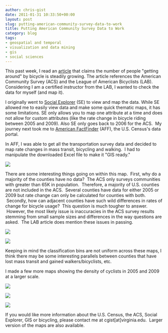 ```yaml
---
author: chris-gist
date: 2011-01-31 10:33:50+00:00
layout: post
slug: putting-american-community-survey-data-to-work
title: Putting American Community Survey Data to Work
category: blog
tags:
- geospatial and temporal
- visualization and data mining
- gis
- social sciences
---
```


This past week, I read an [article](http://www.wired.com/autopia/2010/10/more-people-biking-to-work/) that claims the number of people "getting around" by bicycle is steadily growing. The article references the American Community Survey (ACS) and the League of American Bicyclists (LAB). Considering I am a certified instructor from the LAB, I wanted to check the data for myself (and map it). <!-- more -->

I originally went to [Social Explorer](http://www.socialexplorer.com) (SE) to view and map the data. While SE allowed me to easily view data and make some quick thematic maps, it has some limitations. SE only allows you to map one attribute at a time and does not allow for custom attributes (like the rate change in bicycle riding between 2005 and 2009). Also SE only goes back to 2006 for the ACS.  My journey next took me to [American FactFinder](http://factfinder.census.gov) (AFF), the U.S. Census's data portal.

In AFF, I was able to get all the transportation survey data and decided to map rate changes in mass transit, bicycling and walking.  I had to manipulate the downloaded Excel file to make it "GIS ready."


![](http://static.scholarslab.org/wp-content/uploads/2010/10/fullMap150.png)




There are some interesting things going on within this map.  First, why do a majority of the counties have no data?  The ACS only surveys communities with greater than 65K in population.  Therefore, a majority of U.S. counties are not included in the ACS.  Several counties have data for either 2005 or 2009 but rate change can only be calculated for counties with both.  Secondly, how can adjacent counties have such wild differences in rates of change for bicycle usage?  This question is much tougher to answer.  However, the most likely issue is inaccuracies in the ACS survey results stemming from small sample sizes and differences in the way questions are asked.  The LAB article does mention these issues in passing.




[![](http://static.scholarslab.org/wp-content/uploads/2010/10/fullMapMass150.png)](http://www.scholarslab.org/geospatial-and-temporal/putting-american-community-survey-data-to-work/attachment/fullmapmass150/)




[![](http://static.scholarslab.org/wp-content/uploads/2010/10/fullMapWalk150.png)](http://www.scholarslab.org/geospatial-and-temporal/putting-american-community-survey-data-to-work/attachment/fullmapwalk150/)




Keeping in mind the classification bins are not uniform across these maps, I think there may be some interesting parallels between counties that have lost mass transit and gained walkers/bicyclists, etc.




I made a few more maps showing the density of cyclists in 2005 and 2009 at a larger scale.




[![](http://static.scholarslab.org/wp-content/uploads/2010/10/bikeVA.png)](http://www.scholarslab.org/geospatial-and-temporal/putting-american-community-survey-data-to-work/attachment/bikeva/)




[![](http://static.scholarslab.org/wp-content/uploads/2010/10/bikeNEcoor.png)](http://www.scholarslab.org/?attachment_id=)




[![](http://static.scholarslab.org/wp-content/uploads/2010/10/bikeCO.png)](http://www.scholarslab.org/geospatial-and-temporal/putting-american-community-survey-data-to-work/attachment/bikeco/)




If you would like more information about the U.S. Census, the ACS, Social Explorer, GIS or bicycling, please contact me at cgist[at]virginia.edu.  Larger version of the maps are also available.
